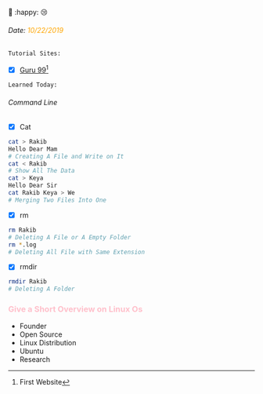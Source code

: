 :poop: :happy: :cry: 

###### Date: <span style="color:orange">10/22/2019</span> ​

```reStructuredText
Tutorial Sites:	
```

- [x] [Guru 99]( https://www.guru99.com/unix-linux-tutorial.html )[^note1]

```reStructuredText
Learned Today:
```

<h6>Command Line</h6>

- [x] Cat

```bash
cat > Rakib
Hello Dear Mam
# Creating A File and Write on It
cat < Rakib
# Show All The Data
cat > Keya
Hello Dear Sir
cat Rakib Keya > We
# Merging Two Files Into One
```

- [x] rm

```bash
rm Rakib
# Deleting A File or A Empty Folder
rm *.log
# Deleting All File with Same Extension
```

- [x] rmdir

```bash
rmdir Rakib
# Deleting A Folder
```

<h3><span style="color:pink">Give a Short Overview on Linux Os</span></h3>

- Founder
- Open Source
- Linux Distribution
- Ubuntu
- Research 





























[^note1]: First Website



